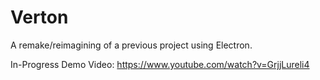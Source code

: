 # Verton
A remake/reimagining of a previous project using Electron.

In-Progress Demo Video: https://www.youtube.com/watch?v=GrjjLureli4
